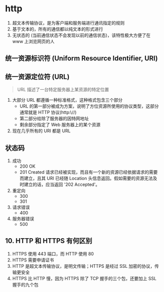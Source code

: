 # http

1. 超文本传输协议，是为客户端和服务端进行通讯指定的规则
2. 基于文本的，所有的通信都以纯文本的形式进行
3. 无状态的 (当前通信状态不会发现以前的通信状态)，该特性极大方便了在 www 上浏览网页的人

## 统一资源标识符 (Uniform Resource Identifier, URI)

## 统一资源定位符 (URL)

> URL 描述了一台特定服务器上某资源的特定位置

1. 大部分 URL 都遵循一种标准格式，这种格式包含三个部分
    - URL 的第一部分被成为方案，说明了方位资源所使用的协议类型，这部分通常就是 HTTP 协议(http:\\//)
    - 第二部分给除了服务器的因特网地址
    - 剩余部分指定了 Web 服务器上的某个资源
2. 现在几乎所有的 URI 都是 URL

## 状态码

1. 成功
    - 200 OK
    - 201 Created 请求已经被实现，而且有一个新的资源已经依据请求的需要而建立，且其 URI 已经随 Location 头信息返回。假如需要的资源无法及时建立的话，应当返回 '202 Accepted'。
2. 重定向
    - 300
    - 301
3. 请求错误
    - 400
4. 服务器错误
    - 500

## 10. HTTP 和 HTTPS 有何区别

1. HTTPS 使用 443 端口，而 HTTP 使用 80
2. HTTPS 需要申请证书
3. HTTP 是超文本传输协议，是明文传输；HTTPS 是经过 SSL 加密的协议，传输更安全
4. HTTPS 比 HTTP 慢，因为 HTTPS 除了 TCP 握手的三个包，还要加上 SSL 握手的九个包
